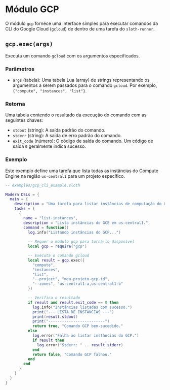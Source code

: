 # Módulo GCP

O módulo `gcp` fornece uma interface simples para executar comandos da CLI do Google Cloud (`gcloud`) de dentro de uma tarefa do `sloth-runner`.

## `gcp.exec(args)`

Executa um comando `gcloud` com os argumentos especificados.

### Parâmetros

*   `args` (tabela): Uma tabela Lua (array) de strings representando os argumentos a serem passados para o comando `gcloud`. Por exemplo, `{"compute", "instances", "list"}`.

### Retorna

Uma tabela contendo o resultado da execução do comando com as seguintes chaves:

*   `stdout` (string): A saída padrão do comando.
*   `stderr` (string): A saída de erro padrão do comando.
*   `exit_code` (número): O código de saída do comando. Um código de saída `0` geralmente indica sucesso.

### Exemplo

Este exemplo define uma tarefa que lista todas as instâncias do Compute Engine na região `us-central1` para um projeto específico.

```lua
-- examples/gcp_cli_example.sloth

Modern DSLs = {
  main = {
    description = "Uma tarefa para listar instâncias de computação do GCP.",
    tasks = {
      {
        name = "list-instances",
        description = "Lista instâncias do GCE em us-central1.",
        command = function()
          log.info("Listando instâncias do GCP...")
          
          -- Requer o módulo gcp para torná-lo disponível
          local gcp = require("gcp")

          -- Executa o comando gcloud
          local result = gcp.exec({
            "compute", 
            "instances", 
            "list", 
            "--project", "meu-projeto-gcp-id",
            "--zones", "us-central1-a,us-central1-b"
          })

          -- Verifica o resultado
          if result and result.exit_code == 0 then
            log.info("Instâncias listadas com sucesso.")
            print("--- LISTA DE INSTÂNCIAS ---")
            print(result.stdout)
            print("-------------------------")
            return true, "Comando GCP bem-sucedido."
          else
            log.error("Falha ao listar instâncias do GCP.")
            if result then
              log.error("Stderr: " .. result.stderr)
            end
            return false, "Comando GCP falhou."
          end
        end
      }
    }
  }
}
```
